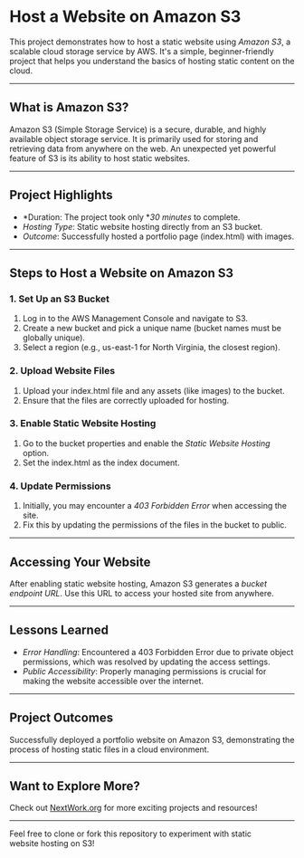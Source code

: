 # Host a Website on Amazon S3

This project demonstrates how to host a static website using *Amazon S3*, a scalable cloud storage service by AWS. It's a simple, beginner-friendly project that helps you understand the basics of hosting static content on the cloud.

---

## What is Amazon S3?

Amazon S3 (Simple Storage Service) is a secure, durable, and highly available object storage service. It is primarily used for storing and retrieving data from anywhere on the web. An unexpected yet powerful feature of S3 is its ability to host static websites.

---

## Project Highlights

- *Duration: The project took only **30 minutes* to complete.
- *Hosting Type*: Static website hosting directly from an S3 bucket.
- *Outcome*: Successfully hosted a portfolio page (index.html) with images.

---

## Steps to Host a Website on Amazon S3

### 1. Set Up an S3 Bucket
1. Log in to the AWS Management Console and navigate to S3.
2. Create a new bucket and pick a unique name (bucket names must be globally unique).
3. Select a region (e.g., us-east-1 for North Virginia, the closest region).

### 2. Upload Website Files
1. Upload your index.html file and any assets (like images) to the bucket.
2. Ensure that the files are correctly uploaded for hosting.

### 3. Enable Static Website Hosting
1. Go to the bucket properties and enable the *Static Website Hosting* option.
2. Set the index.html as the index document.

### 4. Update Permissions
1. Initially, you may encounter a *403 Forbidden Error* when accessing the site.
2. Fix this by updating the permissions of the files in the bucket to public.

---

## Accessing Your Website
After enabling static website hosting, Amazon S3 generates a *bucket endpoint URL*. Use this URL to access your hosted site from anywhere.

---

## Lessons Learned
- *Error Handling*: Encountered a 403 Forbidden Error due to private object permissions, which was resolved by updating the access settings.
- *Public Accessibility*: Properly managing permissions is crucial for making the website accessible over the internet.

---

## Project Outcomes
Successfully deployed a portfolio website on Amazon S3, demonstrating the process of hosting static files in a cloud environment.

---

## Want to Explore More?
Check out [NextWork.org](https://community.nextwork.org) for more exciting projects and resources!

---

Feel free to clone or fork this repository to experiment with static website hosting on S3!

